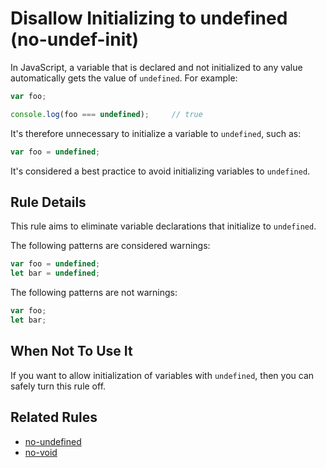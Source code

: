 # Disallow Initializing to undefined (no-undef-init)

In JavaScript, a variable that is declared and not initialized to any value automatically gets the value of `undefined`. For example:

```js
var foo;

console.log(foo === undefined);     // true
```

It's therefore unnecessary to initialize a variable to `undefined`, such as:

```js
var foo = undefined;
```

It's considered a best practice to avoid initializing variables to `undefined`.

## Rule Details

This rule aims to eliminate variable declarations that initialize to `undefined`.

The following patterns are considered warnings:

```js
var foo = undefined;
let bar = undefined;
```

The following patterns are not warnings:

```js
var foo;
let bar;
```

## When Not To Use It

If you want to allow initialization of variables with `undefined`, then you can safely turn this rule off.

## Related Rules

* [no-undefined](no-undefined.md)
* [no-void](no-void.md)
